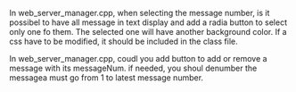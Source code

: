 In web_server_manager.cpp, when selecting the message number, is it possibel to have all message in text display and add a radia button to select only one fo them. The selected one will have another background color. If a css have to be modified, it should be included in the class file.

In web_server_manager.cpp, coudl you add button to add or remove a message with its messageNum. if needed, you shoul denumber the messagea must go from 1 to latest message number.